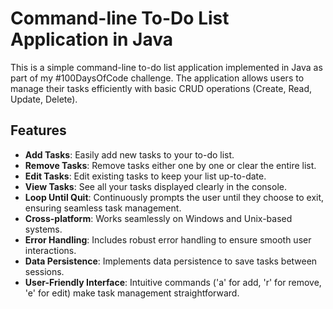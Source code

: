 # Command-line To-Do List Application in Java

This is a simple command-line to-do list application implemented in Java as part of my #100DaysOfCode challenge. The application allows users to manage their tasks efficiently with basic CRUD operations (Create, Read, Update, Delete).

## Features

- **Add Tasks**: Easily add new tasks to your to-do list.
- **Remove Tasks**: Remove tasks either one by one or clear the entire list.
- **Edit Tasks**: Edit existing tasks to keep your list up-to-date.
- **View Tasks**: See all your tasks displayed clearly in the console.
- **Loop Until Quit**: Continuously prompts the user until they choose to exit, ensuring seamless task management.
- **Cross-platform**: Works seamlessly on Windows and Unix-based systems.
- **Error Handling**: Includes robust error handling to ensure smooth user interactions.
- **Data Persistence**: Implements data persistence to save tasks between sessions.
- **User-Friendly Interface**: Intuitive commands ('a' for add, 'r' for remove, 'e' for edit) make task management straightforward.

